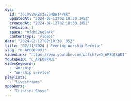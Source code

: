 ```yaml
---
sys:
  id: "361Xy9mRZszZ7BMBW14VHk"
  updatedAt: "2024-02-12T02:18:30.105Z"
  createdAt: "2024-02-12T02:18:30.105Z"
  revision: 1
  space: "vfgh62eq5a4k"
  contentType: "videos"
date: "2024-02-12T02:18:30.105Z"
title: "02/11/2024 | Evening Worship Service"
slug: "D_APEQ8kWDI"
videoLink: "https://www.youtube.com/watch?v=D_APEQ8kWDI"
YoutubeID: "D_APEQ8kWDI"
videoKeywords:
  - "worship"
  - "worship service"
playlists:
  - "livestreams"
speakers:
  - "Cristina Sosso"
---
```

